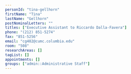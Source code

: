 ```yaml
---
personId: "tina-gellhorn"
firstName: "Tina"
lastName: "Gellhorn"
postNominalLetters: ""
titles: ["Executive Assistant to Riccardo Dalla-Favera"]
phone: "(212) 851-5274"
fax: "851-5256"
email: "cg482@cumc.columbia.edu"
room: "508"
researchAreas: []
tagList: []
appointments: []
groups: ["admin::Administrative Staff"]
---
```

